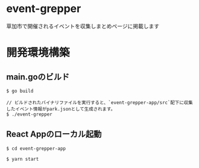 # event-grepper
草加市で開催されるイベントを収集しまとめページに掲載します

# 開発環境構築
## main.goのビルド

```
$ go build

// ビルドされたバイナリファイルを実行すると、`event-grepper-app/src`配下に収集したイベント情報がpark.jsonとして生成されます。
$ ./event-grepper
```

## React Appのローカル起動

```
$ cd event-grepper-app

$ yarn start
```
